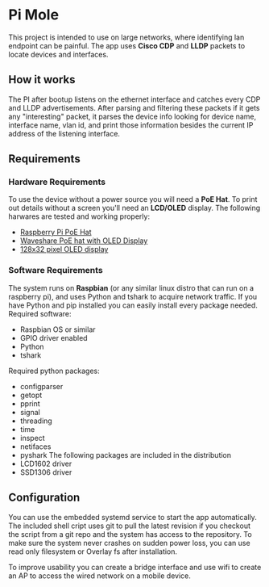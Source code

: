 ﻿# Pi Mole
This project is intended to use on large networks, where identifying lan endpoint can be painful. The app uses **Cisco CDP** and **LLDP** packets to locate devices and interfaces.

## How it works
The PI after bootup listens on the ethernet interface and catches every CDP and LLDP advertisements. After parsing and filtering these packets if it gets any "interesting" packet, it parses the device info looking for device name, interface name, vlan id, and print those information besides the current IP address of the listening interface.

## Requirements

### Hardware Requirements
To use the device without a power source you will need a **PoE Hat**. To print out details without a screen you'll need an **LCD/OLED** display. 
The following harwares are tested and working properly:
- [Raspberry Pi PoE Hat](https://www.raspberrypi.com/products/poe-hat/)
- [Waveshare PoE hat with OLED Display](https://www.waveshare.com/poe-hat-b.htm)
- [128x32 pixel OLED display](https://www.amazon.com/128x32-SSD1306-Consumption-Display-Arduino/dp/B07PDFCVXL)

### Software Requirements
The system runs on **Raspbian** (or any similar linux distro that can run on a raspberry pi), and uses Python and tshark to acquire network traffic. If you have Python and pip installed you can easily install every package needed.
Required software:
- Raspbian OS or similar
- GPIO driver enabled
- Python
- tshark

Required python packages:
- configparser
- getopt
- pprint
- signal
- threading
- time
- inspect
- netifaces
- pyshark
The following packages are included in the distribution
- LCD1602 driver
- SSD1306 driver

## Configuration
You can use the embedded systemd service to start the app automatically. The included shell cript uses git to pull the latest revision if you checkout the script from a git repo and the system has access to the repository.
To make sure the system never crashes on sudden power loss, you can use read only filesystem or Overlay fs after installation.

To improve usability you can create a bridge interface and use wifi to create an AP to access the wired network on a mobile device.
